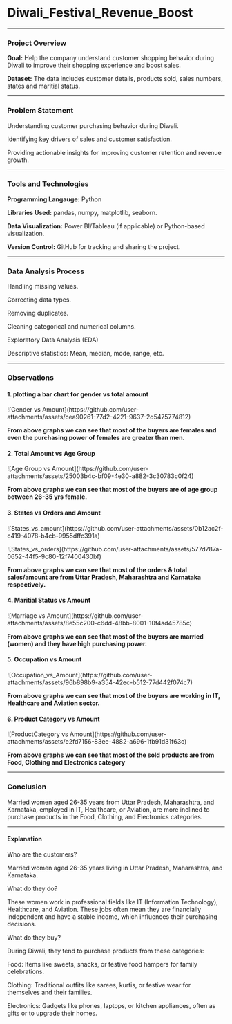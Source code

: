 # Diwali_Festival_Revenue_Boost
<hr>
<h3>Project Overview</h3>
<p><b>Goal:</b> Help the company understand customer shopping behavior during Diwali to improve their shopping experience and boost sales.</p>
<p><b>Dataset:</b> The data includes customer details, products sold, sales numbers, states and maritial status.</p>
<hr>
<h3>Problem Statement</h3>
<p>Understanding customer purchasing behavior during Diwali.</p>
<p>Identifying key drivers of sales and customer satisfaction.</p>
<p>Providing actionable insights for improving customer retention and revenue growth.</p>
<hr>
<h3>Tools and Technologies</h3>
<p><b>Programming Langauge:</b> Python</p>
<p><b>Libraries Used:</b> pandas, numpy, matplotlib, seaborn. </p>
<p><b>Data Visualization:</b> Power BI/Tableau (if applicable) or Python-based visualization.</p>
<p><b>Version Control:</b> GitHub for tracking and sharing the project.</p>
<hr>
<h3>Data Analysis Process</h3>
<p>Handling missing values.</p>
<p>Correcting data types.</p>
<p>Removing duplicates.</p>
<p>Cleaning categorical and numerical columns.</p>
<p>Exploratory Data Analysis (EDA)<p>
<p>Descriptive statistics: Mean, median, mode, range, etc.</p>
<hr>
<h3>Observations</h3>
<h4>1. plotting a bar chart for gender vs total amount </h4>
![Gender vs Amount](https://github.com/user-attachments/assets/cea90261-77d2-4221-9637-2d5475774812)
<p><b>From above graphs we can see that most of the buyers are females and even the purchasing power of females are greater than men.</b></p>
<h4>2. Total Amount vs Age Group</h4>
![Age Group vs Amount](https://github.com/user-attachments/assets/25003b4c-bf09-4e30-a882-3c30783c0f24)
<p><b>From above graphs we can see that most of the buyers are of age group between 26-35 yrs female.</b></p>
<h4>3. States vs Orders and Amount</h4>
![States_vs_amount](https://github.com/user-attachments/assets/0b12ac2f-c419-4078-b4cb-9955dffc391a)
<p></p>
![States_vs_orders](https://github.com/user-attachments/assets/577d787a-0652-44f5-9c80-12f7400430bf)
<p><b>From above graphs we can see that most of the orders & total sales/amount are from Uttar Pradesh, Maharashtra and Karnataka respectively.</b></p>
<h4>4. Maritial Status vs Amount</h4>
![Marriage vs Amount](https://github.com/user-attachments/assets/8e55c200-c6dd-48bb-8001-10f4ad45785c)
<p><b>From above graphs we can see that most of the buyers are married (women) and they have high purchasing power.</b></p>
<h4>5. Occupation vs Amount</h4>
![Occupation_vs_Amount](https://github.com/user-attachments/assets/96b898b9-a354-42ec-b512-77d442f074c7)
<p><b>From above graphs we can see that most of the buyers are working in IT, Healthcare and Aviation sector.</b></p>
<h4>6. Product Category vs Amount</h4>
![ProductCategory vs Amount](https://github.com/user-attachments/assets/e2fd7156-83ee-4882-a696-1fb91d31f63c)
<p><b>From above graphs we can see that most of the sold products are from Food, Clothing and Electronics category</b></p>
<hr>
<h3>Conclusion</h3>
<p>Married women aged 26-35 years from Uttar Pradesh, Maharashtra, and Karnataka, employed in IT, Healthcare, or Aviation, are more inclined to purchase products in the Food, Clothing, and Electronics categories.</p>
<hr>
<h4>Explanation</h4>
<p>Who are the customers?</p>
<p></p>Married women aged 26-35 years living in Uttar Pradesh, Maharashtra, and Karnataka.</p>

<p>What do they do?</p>
<p>These women work in professional fields like IT (Information Technology), Healthcare, and Aviation. These jobs often mean they are financially independent and have a stable income, which influences their purchasing decisions.</p>
<p>What do they buy?</p>
<p>During Diwali, they tend to purchase products from these categories:</p>
<p>Food: Items like sweets, snacks, or festive food hampers for family celebrations.</p>
<p>Clothing: Traditional outfits like sarees, kurtis, or festive wear for themselves and their families.</p>
<p>Electronics: Gadgets like phones, laptops, or kitchen appliances, often as gifts or to upgrade their homes.</p>












